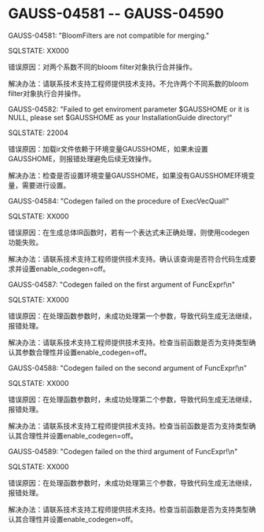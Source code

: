# GAUSS-04581 -- GAUSS-04590

GAUSS-04581: "BloomFilters are not compatible for merging."

SQLSTATE: XX000

错误原因：对两个系数不同的bloom filter对象执行合并操作。

解决办法：请联系技术支持工程师提供技术支持。不允许两个不同系数的bloom filter对象执行合并操作。

GAUSS-04582: "Failed to get enviroment parameter $GAUSSHOME or it is NULL, please set $GAUSSHOME as your InstallationGuide directory!"

SQLSTATE: 22004

错误原因：加载ir文件依赖于环境变量GAUSSHOME，如果未设置GAUSSHOME，则报错处理避免后续无效操作。

解决办法：检查是否设置环境变量GAUSSHOME，如果没有GAUSSHOME环境变量，需要进行设置。

GAUSS-04584: "Codegen failed on the procedure of ExecVecQual!"

SQLSTATE: XX000

错误原因：在生成总体IR函数时，若有一个表达式未正确处理，则使用codegen功能失败。

解决办法：请联系技术支持工程师提供技术支持。确认该查询是否符合代码生成要求并设置enable\_codegen=off。

GAUSS-04587: "Codegen failed on the first argument of FuncExpr!\\n"

SQLSTATE: XX000

错误原因：在处理函数参数时，未成功处理第一个参数，导致代码生成无法继续，报错处理。

解决办法：请联系技术支持工程师提供技术支持。检查当前函数是否为支持类型确认其参数合理性并设置enable\_codegen=off。

GAUSS-04588: "Codegen failed on the second argument of FuncExpr!\\n"

SQLSTATE: XX000

错误原因：在处理函数参数时，未成功处理第二个参数，导致代码生成无法继续，报错处理。

解决办法：请联系技术支持工程师提供技术支持。检查当前函数是否为支持类型确认其合理性并设置enable\_codegen=off。

GAUSS-04589: "Codegen failed on the third argument of FuncExpr!\\n"

SQLSTATE: XX000

错误原因：在处理函数参数时，未成功处理第三个参数，导致代码生成无法继续，报错处理。

解决办法：请联系技术支持工程师提供技术支持。检查当前函数是否为支持类型确认其合理性并设置enable\_codegen=off。

